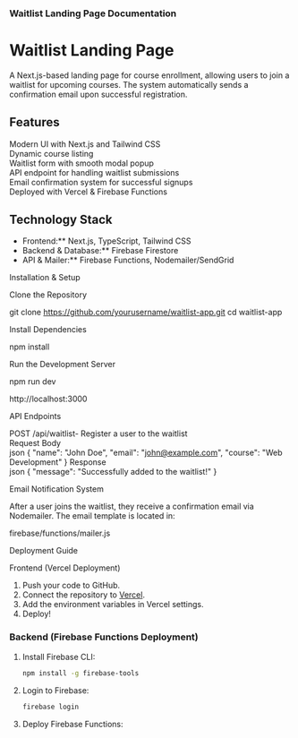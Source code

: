 
### Waitlist Landing Page Documentation

#  Waitlist Landing Page  

A Next.js-based landing page for course enrollment, allowing users to join a waitlist for upcoming courses. The system automatically sends a confirmation email upon successful registration.

## Features  

Modern UI with Next.js and Tailwind CSS  
Dynamic course listing  
Waitlist form with smooth modal popup  
API endpoint for handling waitlist submissions  
Email confirmation system for successful signups  
Deployed with Vercel & Firebase Functions  

## Technology Stack  

- Frontend:** Next.js, TypeScript, Tailwind CSS  
- Backend & Database:** Firebase Firestore  
- API & Mailer:** Firebase Functions, Nodemailer/SendGrid  

Installation & Setup  

Clone the Repository  

git clone https://github.com/yourusername/waitlist-app.git
cd waitlist-app

Install Dependencies  

npm install

Run the Development Server 

npm run dev

http://localhost:3000

API Endpoints  

POST /api/waitlist- Register a user to the waitlist  
Request Body  
json
{
  "name": "John Doe",
  "email": "john@example.com",
  "course": "Web Development"
}
 Response  
json
{
  "message": "Successfully added to the waitlist!"
}

Email Notification System  

After a user joins the waitlist, they receive a confirmation email via Nodemailer. The email template is located in:  

firebase/functions/mailer.js 

Deployment Guide  

Frontend (Vercel Deployment)
1. Push your code to GitHub.  
2. Connect the repository to [Vercel](https://vercel.com).  
3. Add the environment variables in Vercel settings.  
4. Deploy!

### **Backend (Firebase Functions Deployment)**
1. Install Firebase CLI:  
   ```sh
   npm install -g firebase-tools
   ```
2. Login to Firebase:  
   ```sh
   firebase login
   ```
3. Deploy Firebase Functions:  
   ```sh

